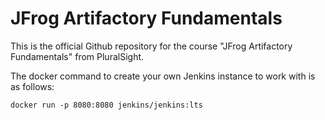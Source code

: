 # JFrog Artifactory Fundamentals

This is the official Github repository for the course "JFrog Artifactory Fundamentals" from PluralSight.

The docker command to create your own Jenkins instance to work with is as follows:

`docker run -p 8080:8080 jenkins/jenkins:lts`

